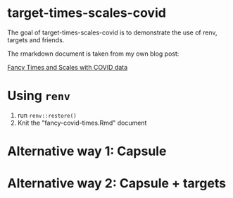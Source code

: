 
# target-times-scales-covid

<!-- badges: start -->
<!-- badges: end -->

The goal of target-times-scales-covid is to demonstrate the use of renv, targets and friends.

The rmarkdown document is taken from my own blog post:

[Fancy Times and Scales with COVID data](https://www.njtierney.com/post/2020/10/11/times-scales-covid/)

# Using `renv`

1. run `renv::restore()`
2. Knit the "fancy-covid-times.Rmd" document


# Alternative way 1: Capsule


# Alternative way 2: Capsule + targets



